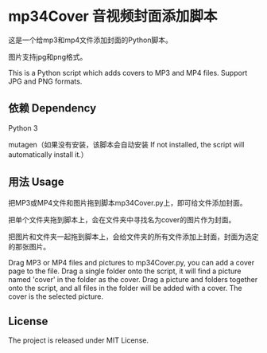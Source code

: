 # mp34Cover 音视频封面添加脚本

这是一个给mp3和mp4文件添加封面的Python脚本。

图片支持jpg和png格式。

This is a Python script which adds covers to MP3 and MP4 files.
Support JPG and PNG formats.

## 依赖 Dependency

Python 3

mutagen（如果没有安装，该脚本会自动安装 If not installed, the script will automatically install it.）

## 用法 Usage

把MP3或MP4文件和图片拖到脚本mp34Cover.py上，即可给文件添加封面。

把单个文件夹拖到脚本上，会在文件夹中寻找名为cover的图片作为封面。

把图片和文件夹一起拖到脚本上，会给文件夹的所有文件添加上封面，封面为选定的那张图片。

Drag MP3 or MP4 files and pictures to mp34Cover.py, you can add a cover page to the file.
Drag a single folder onto the script, it will find a picture named 'cover' in the folder as the cover.
Drag a picture and folders together onto the script, and all files in the folder will be added with a cover. The cover is the selected picture.

## License

The project is released under MIT License.